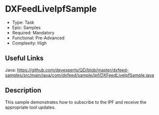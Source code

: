 # DXFeedLiveIpfSample

* Type: Task
* Epic: Samples
* Required: Mandatory
* Functional: Pre-Advanced
* Complexity: High

## Useful Links

Java:
https://github.com/devexperts/QD/blob/master/dxfeed-samples/src/main/java/com/dxfeed/sample/ipf/DXFeedLiveIpfSample.java

## Description

This sample demonstrates how to subscribe to the IPF and receive the appropriate tool updates.
